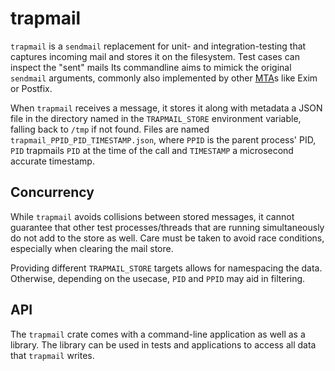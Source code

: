 # trapmail

`trapmail` is a `sendmail` replacement for unit- and integration-testing that captures incoming mail and stores it on the filesystem. Test cases can inspect the "sent" mails Its commandline aims to mimick the original `sendmail` arguments, commonly also implemented by other [MTA](https://en.wikipedia.org/wiki/Message_transfer_agent)s like Exim or Postfix.

When `trapmail` receives a message, it stores it along with metadata a JSON file in the directory named in the `TRAPMAIL_STORE` environment variable, falling back to `/tmp` if not found. Files are named `trapmail_PPID_PID_TIMESTAMP.json`, where `PPID` is the parent process' PID, `PID` trapmails `PID` at the time of the call and `TIMESTAMP` a microsecond accurate timestamp.

## Concurrency

While `trapmail` avoids collisions between stored messages, it cannot guarantee that other test processes/threads that are running simultaneously do not add to the store as well. Care must be taken to avoid race conditions, especially when clearing the mail store.

Providing different `TRAPMAIL_STORE` targets allows for namespacing the data. Otherwise, depending on the usecase, `PID` and `PPID` may aid in filtering.

## API

The `trapmail` crate comes with a command-line application as well as a library. The library can be used in tests and applications to access all data that `trapmail` writes.